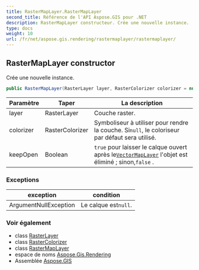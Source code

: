 ```yaml
---
title: RasterMapLayer.RasterMapLayer
second_title: Référence de l'API Aspose.GIS pour .NET
description: RasterMapLayer constructeur. Crée une nouvelle instance.
type: docs
weight: 10
url: /fr/net/aspose.gis.rendering/rastermaplayer/rastermaplayer/
---
```

## RasterMapLayer constructor

Crée une nouvelle instance.

```csharp
public RasterMapLayer(RasterLayer layer, RasterColorizer colorizer = null, bool keepOpen = false)
```

| Paramètre | Taper | La description |
| --- | --- | --- |
| layer | RasterLayer | Couche raster. |
| colorizer | RasterColorizer | Symboliseur à utiliser pour rendre la couche. Si`null`, le coloriseur par défaut sera utilisé. |
| keepOpen | Boolean | `true` pour laisser le calque ouvert après le[`VectorMapLayer`](../../vectormaplayer/) l'objet est éliminé ; sinon,`false` . |

### Exceptions

| exception | condition |
| --- | --- |
| ArgumentNullException | Le calque est`null`. |

### Voir également

* class [RasterLayer](../../../aspose.gis.raster/rasterlayer/)
* class [RasterColorizer](../../../aspose.gis.rendering.colorizers/rastercolorizer/)
* class [RasterMapLayer](../)
* espace de noms [Aspose.Gis.Rendering](../../rastermaplayer/)
* Assemblée [Aspose.GIS](../../../)


